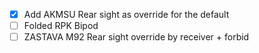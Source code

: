 - [x] Add AKMSU Rear sight as override for the default
- [ ] Folded RPK Bipod
- [ ] ZASTAVA M92 Rear sight override by receiver + forbid